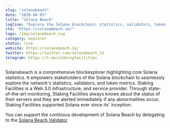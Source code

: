 ```yaml
---
slug: "solanabeach"
date: "2020-04-03"
title: "Solana Beach"
logline: "Explore the Solana blockchain: statistics, validators, token metrics and news about the overall ecosystem || brought to you by Staking Facilities & VGNG"
cta: "https://solanabeach.io/"
logo: /img/solanabeach.svg
category: explorer
status: live
website: https://solanabeach.io/
twitter: https://twitter.com/solanabeach_io
telegram: https://t.me/stakingfacilities
---
```

Solanabeach is a comprehensive blockexplorer highlighting core Solana statistics. It empowers stakeholders of the Solana blockchain to seamlessly explore the network's statistics, validators, and token metrics.
Staking Facilities is a Web 3.0 infrastructure, and service provider. Through state-of-the-art monitoring, Staking Facilities always knows about the status of their servers and they are alerted immediately if any abnormalities occur. Staking Facilities supported Solana ever since its' inception.

You can support the continous development of Solana Beach by delegating to the [Solana Beach Validator](https://solanabeach.io/validator/BeachiopjxQxL7CaHNSZsynApiZCKx9QFVtcWNz3jDBo)
